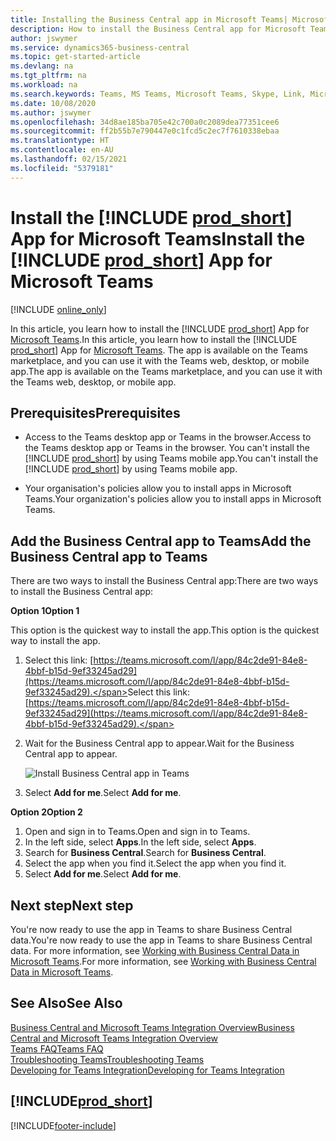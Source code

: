 ```yaml
---
title: Installing the Business Central app in Microsoft Teams| Microsoft Docs
description: How to install the Business Central app for Microsoft Teams.
author: jswymer
ms.service: dynamics365-business-central
ms.topic: get-started-article
ms.devlang: na
ms.tgt_pltfrm: na
ms.workload: na
ms.search.keywords: Teams, MS Teams, Microsoft Teams, Skype, Link, Microsoft 365, collaborate, collaboration, teamwork
ms.date: 10/08/2020
ms.author: jswymer
ms.openlocfilehash: 34d8ae185ba705e42c700a0c2089dea77351cee6
ms.sourcegitcommit: ff2b55b7e790447e0c1fcd5c2ec7f7610338ebaa
ms.translationtype: HT
ms.contentlocale: en-AU
ms.lasthandoff: 02/15/2021
ms.locfileid: "5379181"
---
```

# <a name="install-the-prod_short-app-for-microsoft-teams"></a><span data-ttu-id="f9387-103">Install the [!INCLUDE [prod_short](includes/prod_short.md)] App for Microsoft Teams</span><span class="sxs-lookup"><span data-stu-id="f9387-103">Install the [!INCLUDE [prod_short](includes/prod_short.md)] App for Microsoft Teams</span></span>

[!INCLUDE [online_only](includes/online_only.md)]

<span data-ttu-id="f9387-104">In this article, you learn how to install the [!INCLUDE [prod_short](includes/prod_short.md)] App for [Microsoft Teams](https://www.microsoft.com/en-us/microsoft-365/microsoft-teams).</span><span class="sxs-lookup"><span data-stu-id="f9387-104">In this article, you learn how to install the [!INCLUDE [prod_short](includes/prod_short.md)] App for [Microsoft Teams](https://www.microsoft.com/en-us/microsoft-365/microsoft-teams).</span></span> <span data-ttu-id="f9387-105">The app is available on the Teams marketplace, and you can use it with the Teams web, desktop, or mobile app.</span><span class="sxs-lookup"><span data-stu-id="f9387-105">The app is available on the Teams marketplace, and you can use it with the Teams web, desktop, or mobile app.</span></span>

## <a name="prerequisites"></a><span data-ttu-id="f9387-106">Prerequisites</span><span class="sxs-lookup"><span data-stu-id="f9387-106">Prerequisites</span></span>

- <span data-ttu-id="f9387-107">Access to the Teams desktop app or Teams in the browser.</span><span class="sxs-lookup"><span data-stu-id="f9387-107">Access to the Teams desktop app or Teams in the browser.</span></span> <span data-ttu-id="f9387-108">You can't install the [!INCLUDE [prod_short](includes/prod_short.md)] by using Teams mobile app.</span><span class="sxs-lookup"><span data-stu-id="f9387-108">You can't install the [!INCLUDE [prod_short](includes/prod_short.md)] by using Teams mobile app.</span></span>

- <span data-ttu-id="f9387-109">Your organisation's policies allow you to install apps in Microsoft Teams.</span><span class="sxs-lookup"><span data-stu-id="f9387-109">Your organization's policies allow you to install apps in Microsoft Teams.</span></span>

## <a name="add-the-business-central-app-to-teams"></a><span data-ttu-id="f9387-110">Add the Business Central app to Teams</span><span class="sxs-lookup"><span data-stu-id="f9387-110">Add the Business Central app to Teams</span></span>

<span data-ttu-id="f9387-111">There are two ways to install the Business Central app:</span><span class="sxs-lookup"><span data-stu-id="f9387-111">There are two ways to install the Business Central app:</span></span>

<span data-ttu-id="f9387-112">**Option 1**</span><span class="sxs-lookup"><span data-stu-id="f9387-112">**Option 1**</span></span>

<span data-ttu-id="f9387-113">This option is the quickest way to install the app.</span><span class="sxs-lookup"><span data-stu-id="f9387-113">This option is the quickest way to install the app.</span></span>

1. <span data-ttu-id="f9387-114">Select this link: [https://teams.microsoft.com/l/app/84c2de91-84e8-4bbf-b15d-9ef33245ad29](https://teams.microsoft.com/l/app/84c2de91-84e8-4bbf-b15d-9ef33245ad29).</span><span class="sxs-lookup"><span data-stu-id="f9387-114">Select this link: [https://teams.microsoft.com/l/app/84c2de91-84e8-4bbf-b15d-9ef33245ad29](https://teams.microsoft.com/l/app/84c2de91-84e8-4bbf-b15d-9ef33245ad29).</span></span>

2. <span data-ttu-id="f9387-115">Wait for the Business Central app to appear.</span><span class="sxs-lookup"><span data-stu-id="f9387-115">Wait for the Business Central app to appear.</span></span>

    ![Install Business Central app in Teams](media/teams-install-app.png)

3. <span data-ttu-id="f9387-117">Select **Add for me**.</span><span class="sxs-lookup"><span data-stu-id="f9387-117">Select **Add for me**.</span></span>

<span data-ttu-id="f9387-118">**Option 2**</span><span class="sxs-lookup"><span data-stu-id="f9387-118">**Option 2**</span></span>

1. <span data-ttu-id="f9387-119">Open and sign in to Teams.</span><span class="sxs-lookup"><span data-stu-id="f9387-119">Open and sign in to Teams.</span></span>
2. <span data-ttu-id="f9387-120">In the left side, select **Apps**.</span><span class="sxs-lookup"><span data-stu-id="f9387-120">In the left side, select **Apps**.</span></span>
3. <span data-ttu-id="f9387-121">Search for **Business Central**.</span><span class="sxs-lookup"><span data-stu-id="f9387-121">Search for **Business Central**.</span></span>
4. <span data-ttu-id="f9387-122">Select the app when you find it.</span><span class="sxs-lookup"><span data-stu-id="f9387-122">Select the app when you find it.</span></span>
5. <span data-ttu-id="f9387-123">Select **Add for me**.</span><span class="sxs-lookup"><span data-stu-id="f9387-123">Select **Add for me**.</span></span>

## <a name="next-step"></a><span data-ttu-id="f9387-124">Next step</span><span class="sxs-lookup"><span data-stu-id="f9387-124">Next step</span></span>

<span data-ttu-id="f9387-125">You're now ready to use the app in Teams to share Business Central data.</span><span class="sxs-lookup"><span data-stu-id="f9387-125">You're now ready to use the app in Teams to share Business Central data.</span></span> <span data-ttu-id="f9387-126">For more information, see [Working with Business Central Data in Microsoft Teams](across-working-with-teams.md).</span><span class="sxs-lookup"><span data-stu-id="f9387-126">For more information, see [Working with Business Central Data in Microsoft Teams](across-working-with-teams.md).</span></span>

## <a name="see-also"></a><span data-ttu-id="f9387-127">See Also</span><span class="sxs-lookup"><span data-stu-id="f9387-127">See Also</span></span>

[<span data-ttu-id="f9387-128">Business Central and Microsoft Teams Integration Overview</span><span class="sxs-lookup"><span data-stu-id="f9387-128">Business Central and Microsoft Teams Integration Overview</span></span>](across-teams-overview.md)  
[<span data-ttu-id="f9387-129">Teams FAQ</span><span class="sxs-lookup"><span data-stu-id="f9387-129">Teams FAQ</span></span>](teams-faq.md)  
[<span data-ttu-id="f9387-130">Troubleshooting Teams</span><span class="sxs-lookup"><span data-stu-id="f9387-130">Troubleshooting Teams</span></span>](admin-teams-troubleshooting.md)  
[<span data-ttu-id="f9387-131">Developing for Teams Integration</span><span class="sxs-lookup"><span data-stu-id="f9387-131">Developing for Teams Integration</span></span>](/dynamics365/business-central/dev-itpro/developer/devenv-develop-for-teams)  

## [!INCLUDE[prod_short](includes/free_trial_md.md)]  


[!INCLUDE[footer-include](includes/footer-banner.md)]